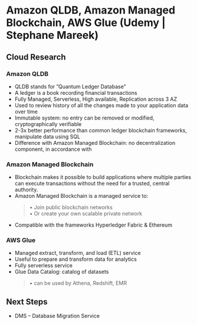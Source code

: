 # Amazon QLDB, Amazon Managed Blockchain, AWS Glue (Udemy | Stephane Mareek)

## Cloud Research

### Amazon QLDB

- QLDB stands for ”Quantum Ledger Database”
- A ledger is a book recording financial transactions
- Fully Managed, Serverless, High available, Replication across 3 AZ
- Used to review history of all the changes made to your application data over time
- Immutable system: no entry can be removed or modified, cryptographically verifiable
- 2-3x better performance than common ledger blockchain frameworks, manipulate data using SQL
- Difference with Amazon Managed Blockchain: no decentralization component, in accordance with

### Amazon Managed Blockchain

- Blockchain makes it possible to build applications where multiple parties
  can execute transactions without the need for a trusted, central
  authority.
- Amazon Managed Blockchain is a managed service to:
  > • Join public blockchain networks
  > <br>• Or create your own scalable private network
- Compatible with the frameworks Hyperledger Fabric & Ethereum

### AWS Glue

- Managed extract, transform, and load (ETL) service
- Useful to prepare and transform data for analytics
- Fully serverless service
- Glue Data Catalog: catalog of datasets
  > • can be used by Athena, Redshift, EMR

## Next Steps

- DMS – Database Migration Service
